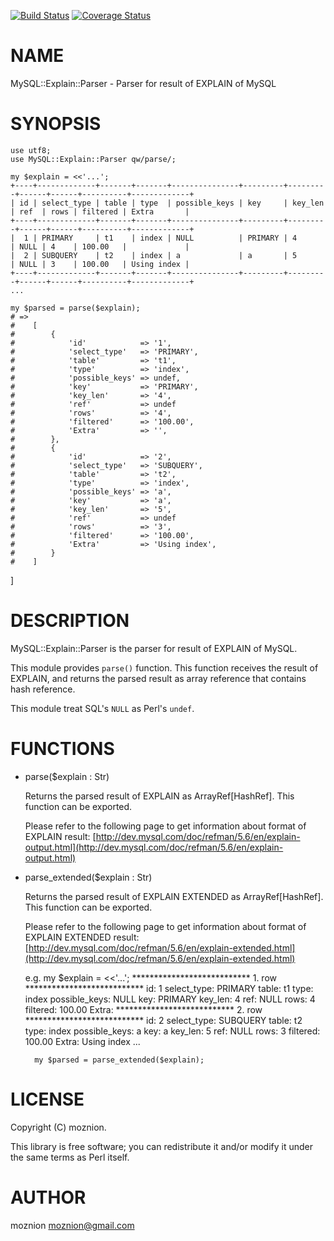 [![Build Status](https://travis-ci.org/moznion/MySQL-Explain-Parser.png?branch=master)](https://travis-ci.org/moznion/MySQL-Explain-Parser) [![Coverage Status](https://coveralls.io/repos/moznion/MySQL-Explain-Parser/badge.png?branch=master)](https://coveralls.io/r/moznion/MySQL-Explain-Parser?branch=master)
# NAME

MySQL::Explain::Parser - Parser for result of EXPLAIN of MySQL

# SYNOPSIS

    use utf8;
    use MySQL::Explain::Parser qw/parse/;

    my $explain = <<'...';
    +----+-------------+-------+-------+---------------+---------+---------+------+------+----------+-------------+
    | id | select_type | table | type  | possible_keys | key     | key_len | ref  | rows | filtered | Extra       |
    +----+-------------+-------+-------+---------------+---------+---------+------+------+----------+-------------+
    |  1 | PRIMARY     | t1    | index | NULL          | PRIMARY | 4       | NULL | 4    | 100.00   |             |
    |  2 | SUBQUERY    | t2    | index | a             | a       | 5       | NULL | 3    | 100.00   | Using index |
    +----+-------------+-------+-------+---------------+---------+---------+------+------+----------+-------------+
    ...

    my $parsed = parse($explain);
    # =>
    #    [
    #        {
    #            'id'            => '1',
    #            'select_type'   => 'PRIMARY',
    #            'table'         => 't1',
    #            'type'          => 'index',
    #            'possible_keys' => undef,
    #            'key'           => 'PRIMARY',
    #            'key_len'       => '4',
    #            'ref'           => undef
    #            'rows'          => '4',
    #            'filtered'      => '100.00',
    #            'Extra'         => '',
    #        },
    #        {
    #            'id'            => '2',
    #            'select_type'   => 'SUBQUERY',
    #            'table'         => 't2',
    #            'type'          => 'index',
    #            'possible_keys' => 'a',
    #            'key'           => 'a',
    #            'key_len'       => '5',
    #            'ref'           => undef
    #            'rows'          => '3',
    #            'filtered'      => '100.00',
    #            'Extra'         => 'Using index',
    #        }
    #    ]
]

# DESCRIPTION

MySQL::Explain::Parser is the parser for result of EXPLAIN of MySQL.

This module provides `parse()` function.
This function receives the result of EXPLAIN, and returns the parsed result as array reference that contains hash reference.

This module treat SQL's `NULL` as Perl's `undef`.

# FUNCTIONS

- parse($explain : Str)

    Returns the parsed result of EXPLAIN as ArrayRef\[HashRef\]. This function can be exported.

    Please refer to the following page to get information about format of EXPLAIN result: [http://dev.mysql.com/doc/refman/5.6/en/explain-output.html](http://dev.mysql.com/doc/refman/5.6/en/explain-output.html)

- parse\_extended($explain : Str)

    Returns the parsed result of EXPLAIN EXTENDED as ArrayRef\[HashRef\]. This function can be exported.

    Please refer to the following page to get information about format of EXPLAIN EXTENDED result: [http://dev.mysql.com/doc/refman/5.6/en/explain-extended.html](http://dev.mysql.com/doc/refman/5.6/en/explain-extended.html)

    e.g.
        my $explain = <<'...';
        \*\*\*\*\*\*\*\*\*\*\*\*\*\*\*\*\*\*\*\*\*\*\*\*\*\*\* 1. row \*\*\*\*\*\*\*\*\*\*\*\*\*\*\*\*\*\*\*\*\*\*\*\*\*\*\*
                   id: 1
          select\_type: PRIMARY
                table: t1
                 type: index
        possible\_keys: NULL
                  key: PRIMARY
              key\_len: 4
                  ref: NULL
                 rows: 4
             filtered: 100.00
                Extra:
        \*\*\*\*\*\*\*\*\*\*\*\*\*\*\*\*\*\*\*\*\*\*\*\*\*\*\* 2. row \*\*\*\*\*\*\*\*\*\*\*\*\*\*\*\*\*\*\*\*\*\*\*\*\*\*\*
                   id: 2
          select\_type: SUBQUERY
                table: t2
                 type: index
        possible\_keys: a
                  key: a
              key\_len: 5
                  ref: NULL
                 rows: 3
             filtered: 100.00
                Extra: Using index
        ...

        my $parsed = parse_extended($explain);

# LICENSE

Copyright (C) moznion.

This library is free software; you can redistribute it and/or modify
it under the same terms as Perl itself.

# AUTHOR

moznion <moznion@gmail.com>
